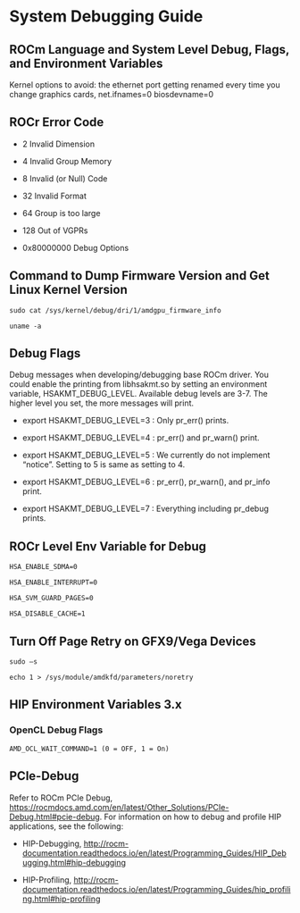 # System Debugging Guide

## ROCm Language and System Level Debug, Flags, and Environment Variables

Kernel options to avoid: the ethernet port getting renamed every time you change graphics cards, net.ifnames=0 biosdevname=0

## ROCr Error Code

- 2 Invalid Dimension

- 4 Invalid Group Memory

- 8 Invalid (or Null) Code

- 32 Invalid Format

- 64 Group is too large

- 128 Out of VGPRs

- 0x80000000 Debug Options

## Command to Dump Firmware Version and Get Linux Kernel Version

`sudo cat /sys/kernel/debug/dri/1/amdgpu_firmware_info`

`uname -a`

## Debug Flags

Debug messages when developing/debugging base ROCm driver. You could enable the printing from libhsakmt.so by setting an environment variable, HSAKMT_DEBUG_LEVEL. Available debug levels are 3-7. The higher level you set, the more messages will print.

- export HSAKMT_DEBUG_LEVEL=3 : Only pr_err() prints.

- export HSAKMT_DEBUG_LEVEL=4 : pr_err() and pr_warn() print.

- export HSAKMT_DEBUG_LEVEL=5 : We currently do not implement “notice”. Setting to 5 is same as setting to 4.

- export HSAKMT_DEBUG_LEVEL=6 : pr_err(), pr_warn(), and pr_info print.

- export HSAKMT_DEBUG_LEVEL=7 : Everything including pr_debug prints.
 
## ROCr Level Env Variable for Debug

`HSA_ENABLE_SDMA=0`

`HSA_ENABLE_INTERRUPT=0`

`HSA_SVM_GUARD_PAGES=0`

`HSA_DISABLE_CACHE=1`

## Turn Off Page Retry on GFX9/Vega Devices

`sudo –s`

`echo 1 > /sys/module/amdkfd/parameters/noretry`

## HIP Environment Variables 3.x

### OpenCL Debug Flags

`AMD_OCL_WAIT_COMMAND=1 (0 = OFF, 1 = On)`

## PCle-Debug

Refer to ROCm PCIe Debug, <a href="https://rocmdocs.amd.com/en/latest/Other_Solutions/PCIe-Debug.html#pcie-debug" target="_blank">https://rocmdocs.amd.com/en/latest/Other_Solutions/PCIe-Debug.html#pcie-debug</a>.
For information on how to debug and profile HIP applications, see the following:

- HIP-Debugging,
http://rocm-documentation.readthedocs.io/en/latest/Programming_Guides/HIP_Debugging.html#hip-debugging

- HIP-Profiling,
http://rocm-documentation.readthedocs.io/en/latest/Programming_Guides/hip_profiling.html#hip-profiling
